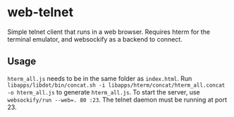 # web-telnet

Simple telnet client that runs in a web browser. Requires hterm for the terminal emulator, and websockify as a backend to connect.

## Usage

`hterm_all.js` needs to be in the same folder as `index.html`.
Run `libapps/libdot/bin/concat.sh -i libapps/hterm/concat/hterm_all.concat -o hterm_all.js` to generate `hterm_all.js`.
To start the server, use `websockify/run --web=. 80 :23`.
The telnet daemon must be running at port 23.
